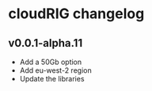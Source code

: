 # cloudRIG changelog

## v0.0.1-alpha.11
* Add a 50Gb option
* Add eu-west-2 region
* Update the libraries 
